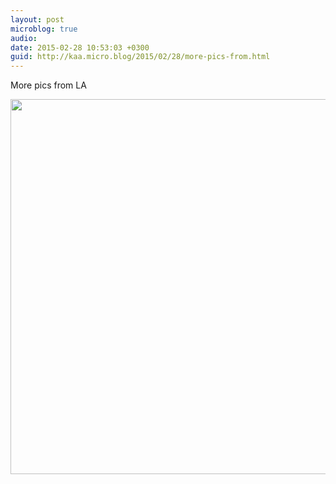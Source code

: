 ```yaml
---
layout: post
microblog: true
audio: 
date: 2015-02-28 10:53:03 +0300
guid: http://kaa.micro.blog/2015/02/28/more-pics-from.html
---
```

More pics from LA

<img src="http://www.kaa.bz/uploads/2018/af5ad139fe.jpg" width="600" height="600" />
